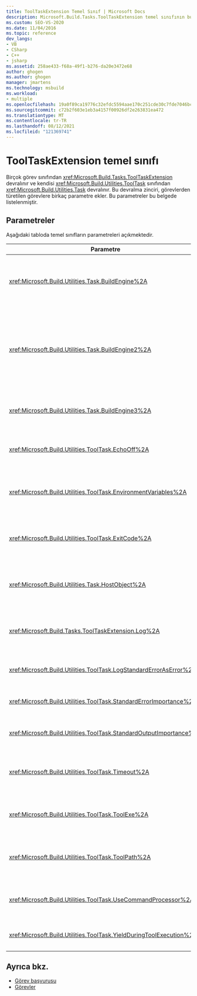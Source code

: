 ```yaml
---
title: ToolTaskExtension Temel Sınıf | Microsoft Docs
description: Microsoft.Build.Tasks.ToolTaskExtension temel sınıfının bundan devralınan görevlere eklemiş olduğu parametreler hakkında bilgi edinebilirsiniz.
ms.custom: SEO-VS-2020
ms.date: 11/04/2016
ms.topic: reference
dev_langs:
- VB
- CSharp
- C++
- jsharp
ms.assetid: 258ae433-f68a-49f1-b276-da20e3472e68
author: ghogen
ms.author: ghogen
manager: jmartens
ms.technology: msbuild
ms.workload:
- multiple
ms.openlocfilehash: 19a0f89ca19776c32efdc5594aae170c251cde30c7fde7046bcd3e5fdd0893e5
ms.sourcegitcommit: c72b2f603e1eb3a4157f00926df2e263831ea472
ms.translationtype: MT
ms.contentlocale: tr-TR
ms.lasthandoff: 08/12/2021
ms.locfileid: "121369741"
---
```

# <a name="tooltaskextension-base-class"></a>ToolTaskExtension temel sınıfı

Birçok görev sınıfından <xref:Microsoft.Build.Tasks.ToolTaskExtension> devralınır ve kendisi <xref:Microsoft.Build.Utilities.ToolTask> sınıfından <xref:Microsoft.Build.Utilities.Task> devralınır. Bu devralma zinciri, görevlerden türetilen görevlere birkaç parametre ekler. Bu parametreler bu belgede listelenmiştir.

## <a name="parameters"></a>Parametreler

 Aşağıdaki tabloda temel sınıfların parametreleri açıkmektedir.

| Parametre | Açıklama |
| - | - |
| <xref:Microsoft.Build.Utilities.Task.BuildEngine%2A> | İsteğe <xref:Microsoft.Build.Framework.IBuildEngine> bağlı parametre.<br /><br /> Görevler için kullanılabilir derleme altyapısı arabirimini belirtir. Derleme altyapısı, görevlerin bu parametreye geri çağrılmalarına izin vermek için bu parametreyi otomatik olarak ayarlar. |
| <xref:Microsoft.Build.Utilities.Task.BuildEngine2%2A> | İsteğe <xref:Microsoft.Build.Framework.IBuildEngine2> bağlı parametre.<br /><br /> Görevler için kullanılabilir derleme altyapısı arabirimini belirtir. Derleme altyapısı, görevlerin bu parametreye geri çağrılmalarına izin vermek için bu parametreyi otomatik olarak ayarlar.<br /><br /> Bu özellik kolaylık sağlar, böylece bu sınıftan devralan görev yazarlarının değerinden değerine türe türetir. `IBuildEngine` `IBuildEngine2` |
| <xref:Microsoft.Build.Utilities.Task.BuildEngine3%2A> | İsteğe <xref:Microsoft.Build.Framework.IBuildEngine3> bağlı parametre.<br /><br /> Konak tarafından sağlanan derleme altyapısı arabirimini belirtir. |
| <xref:Microsoft.Build.Utilities.ToolTask.EchoOff%2A> | İsteğe `bool` bağlı parametre.<br /><br /> olarak `true` ayarlanırsa, bu görev **/Q'cmd.exe** komut satırına  iletir; böylece komut satırı stdout'a kopyalanmaz. |
| <xref:Microsoft.Build.Utilities.ToolTask.EnvironmentVariables%2A> | İsteğe `String` bağlı dizi parametresi.<br /><br /> Ortam değişkenlerinin eşit işaretlerle ayrılmış çiftleri dizisi. Bu değişkenler, normal ortam bloğuna ek olarak veya seçmeli olarak geçersiz kılmanın yanı sıra, ortaya çıktı yürütülebilir dosyaya geçirildi. |
| <xref:Microsoft.Build.Utilities.ToolTask.ExitCode%2A> | İsteğe `Int32` bağlı çıkış salt okunur parametresi.<br /><br /> Yürütülen komut tarafından sağlanan çıkış kodunu belirtir. Görev herhangi bir hata günlüğe kaydedse ama işlemde çıkış kodu 0 (başarılı) varsa, bu -1 olarak ayarlanır. |
| <xref:Microsoft.Build.Utilities.Task.HostObject%2A> | İsteğe <xref:Microsoft.Build.Framework.ITaskHost> bağlı parametre.<br /><br /> Konak nesne örneğini belirtir (null olabilir). Konak IDE'nin bu belirli görevle bir konak nesnesi ilişkilendirilmişse, derleme altyapısı bu özelliği ayarlar. |
| <xref:Microsoft.Build.Tasks.ToolTaskExtension.Log%2A> | İsteğe <xref:Microsoft.Build.Utilities.TaskLoggingHelper> bağlı salt okunur parametre.<br /><br /> Görev günlüğü yöntemlerini <xref:Microsoft.Build.Tasks.TaskLoggingHelperExtension> içeren bir sınıfın örneğini alır. |
| <xref:Microsoft.Build.Utilities.ToolTask.LogStandardErrorAsError%2A> | Seçenek `bool` parametresi.<br /><br /> ise, `true` standart hata akışında alınan tüm iletiler hata olarak kaydedilir. |
| <xref:Microsoft.Build.Utilities.ToolTask.StandardErrorImportance%2A> | İsteğe `String` bağlı parametre.<br /><br /> Standart çıkış akışından metin günlüğe hangi önemle kaydedilir? |
| <xref:Microsoft.Build.Utilities.ToolTask.StandardOutputImportance%2A> | İsteğe `String` bağlı parametre.<br /><br /> Standart çıkış akışından metin günlüğe hangi önemle kaydedilir? |
| <xref:Microsoft.Build.Utilities.ToolTask.Timeout%2A> | Sanal isteğe bağlı `Int32` parametresi.<br /><br /> Görev yürütülebilir dosyasının sonlandırılma süresini milisaniye cinsinden belirtir. Varsayılan değer, `Int.MaxValue` zaman dışında nokta olmadığını gösteren değeridir. Zaman out milisaniye cinsindendir. |
| <xref:Microsoft.Build.Utilities.ToolTask.ToolExe%2A> | Sanal isteğe bağlı `string` parametresi.<br /><br /> Projeler bir ToolName'i geçersiz kılmak için bunu gerçekleştirebilirsiniz. Görevler ToolName'i korumak için bunu geçersiz kabilirsiniz. |
| <xref:Microsoft.Build.Utilities.ToolTask.ToolPath%2A> | İsteğe `string` bağlı parametre.<br /><br /> Görevin temel alınan yürütülebilir dosyayı yükleme konumunu belirtir. Bu parametre belirtilmezse, görev çalışan çerçevenin sürümüne karşılık gelen SDK yükleme yolunu MSBuild. |
| <xref:Microsoft.Build.Utilities.ToolTask.UseCommandProcessor%2A> | İsteğe `bool` bağlı parametre.<br /><br /> olarak ayarlanırsa, bu görev komut satırı için bir toplu iş dosyası oluşturur ve komutu doğrudan yürütmek yerine komut `true` işlemcisini kullanarak yürütür. |
| <xref:Microsoft.Build.Utilities.ToolTask.YieldDuringToolExecution%2A> | İsteğe `bool` bağlı parametre.<br /><br /> olarak `true` ayarlanırsa, bu görev görevi yürütücü olduğunda düğümü sağlar. |

## <a name="see-also"></a>Ayrıca bkz.

- [Görev başvurusu](../msbuild/msbuild-task-reference.md)
- [Görevler](../msbuild/msbuild-tasks.md)
